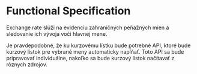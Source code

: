 # Functional Specification

Exchange rate slúži na evidenciu zahraničných peňažných mien a sledovanie ich vývoja voči hlavnej mene.

Je pravdepodobné, že ku kurzovému lístku bude potrebné API, ktoré bude kurzový lístok pre vybrané meny automaticky napĺňať. Toto API sa bude pripravovať individuálne, nakoľko sa bude kurzový lístok načítavať z rôznych zdrojov.

